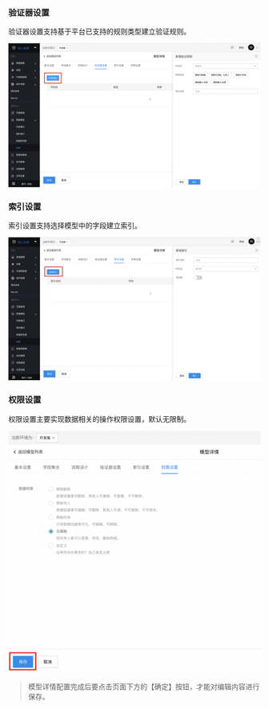 ### 验证器设置

验证器设置支持基于平台已支持的规则类型建立验证规则。

![image.png](../../../static/img/操作指南/页面设计/模型页面设计/模型其他设置/image_c88908f.png)

### 索引设置

索引设置支持选择模型中的字段建立索引。

![image.png](../../../static/img/操作指南/页面设计/模型页面设计/模型其他设置/image_34ac713.png)

### 权限设置

权限设置主要实现数据相关的操作权限设置，默认无限制。

![image.png](../../../static/img/操作指南/页面设计/模型页面设计/模型其他设置/image_faa3e81.png)

> 模型详情配置完成后要点击页面下方的【确定】按钮，才能对编辑内容进行保存。
